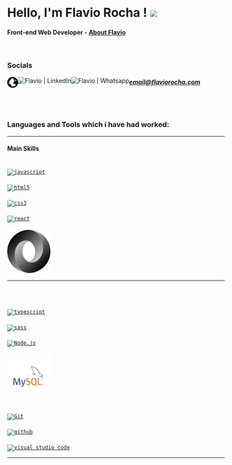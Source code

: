 # Hello, I'm Flavio Rocha ! <img src="https://github.com/blackcater/blackcater/raw/master/images/Hi.gif" height="25" />
#### Front-end  Web Developer -  [About Flavio][website] 
<br />

### **Socials**


[<img align="left" alt="Flavio" height="25px" src="https://raw.githubusercontent.com/iconic/open-iconic/master/svg/globe.svg" />][website]
[<img align="left" alt="Flavio | LinkedIn" height="25px" src="https://cdn.jsdelivr.net/npm/simple-icons@v3/icons/linkedin.svg" />][linkedin]
[<img align="left" alt="Flavio | Whatsapp" height="25px" src="https://cdn.jsdelivr.net/npm/simple-icons@v3/icons/whatsapp.svg" />][whatsapp]

##### email@flaviorocha.com

<br />
<br />


### Languages and Tools which i have had worked:

---
#### **Main Skills**
[<code>
<img alt="javascript" width="100px" src="https://img.icons8.com/color/240/000000/javascript.png" />
</code>](https://developer.mozilla.org/en-US/docs/Web/JavaScript)
[<code>
<img alt="html5" width="100px" src="https://img.icons8.com/color/240/000000/html-5.png">
</code>](https://developer.mozilla.org/en-US/docs/Web/HTML)
[<code>
<img alt="css3" width="100px" src="https://img.icons8.com/color/240/000000/css3.png">
</code>](https://developer.mozilla.org/en-US/docs/Web/CSS)
[<code>
<img alt="react" width="100px" src="https://img.icons8.com/color/240/000000/react-native.png" />
</code>](https://reactjs.org/)
[<code>
<img alt="json" width="100px" src="https://raw.githubusercontent.com/github/explore/80688e429a7d4ef2fca1e82350fe8e3517d3494d/topics/json/json.png">
</code>](https://www.json.org/json-en.html)

----
<br />

[<code>
<img alt="typescript" width="100px" src="https://img.icons8.com/color/240/000000/typescript.png">
</code>](https://www.typescriptlang.org/)
[<code>
<img alt="sass" width="100px" src="https://img.icons8.com/color/240/000000/sass.png">
</code>](https://sass-lang.com/)
[<code>
<img alt="Node.js" width="100px" src="https://img.icons8.com/color/240/000000/nodejs.png">
</code>](https://nodejs.org/en/)
[<code>
<img alt="MySQL" width="100px" src="https://raw.githubusercontent.com/github/explore/80688e429a7d4ef2fca1e82350fe8e3517d3494d/topics/mysql/mysql.png">
</code>](https://dev.mysql.com/)


[<code>
<img alt="Git" width="100px" src="https://img.icons8.com/color/240/000000/git.png">
</code>](https://git-scm.com/)
[<code>
<img alt="github" width="100px" src="https://img.icons8.com/ios-glyphs/240/000000/github.png">
</code>](https://github.com/)
[<code>
<img alt="visual studio code" width="100px" src="https://img.icons8.com/fluent/240/000000/visual-studio-code-2019.png" />
</code>](https://code.visualstudio.com/)

---



[website]: https://flaviorocha.com/
[linkedin]: https://www.linkedin.com/in/flavio-rocha-bb0b53171/
[email]: email@flaviorocha.com
[whatsapp]:https://wa.me/12982822978






